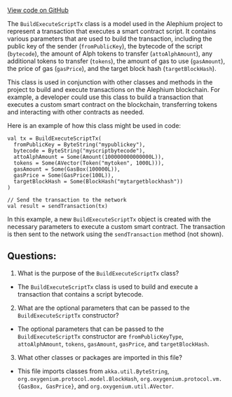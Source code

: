 [View code on GitHub](https://github.com/oxygenium/oxygenium/api/src/main/scala/org/oxygenium/api/model/BuildExecuteScriptTx.scala)

The `BuildExecuteScriptTx` class is a model used in the Alephium project to represent a transaction that executes a smart contract script. It contains various parameters that are used to build the transaction, including the public key of the sender (`fromPublicKey`), the bytecode of the script (`bytecode`), the amount of Alph tokens to transfer (`attoAlphAmount`), any additional tokens to transfer (`tokens`), the amount of gas to use (`gasAmount`), the price of gas (`gasPrice`), and the target block hash (`targetBlockHash`).

This class is used in conjunction with other classes and methods in the project to build and execute transactions on the Alephium blockchain. For example, a developer could use this class to build a transaction that executes a custom smart contract on the blockchain, transferring tokens and interacting with other contracts as needed.

Here is an example of how this class might be used in code:

```
val tx = BuildExecuteScriptTx(
  fromPublicKey = ByteString("mypublickey"),
  bytecode = ByteString("myscriptbytecode"),
  attoAlphAmount = Some(Amount(100000000000000L)),
  tokens = Some(AVector(Token("mytoken", 1000L))),
  gasAmount = Some(GasBox(100000L)),
  gasPrice = Some(GasPrice(100L)),
  targetBlockHash = Some(BlockHash("mytargetblockhash"))
)

// Send the transaction to the network
val result = sendTransaction(tx)
```

In this example, a new `BuildExecuteScriptTx` object is created with the necessary parameters to execute a custom smart contract. The transaction is then sent to the network using the `sendTransaction` method (not shown).
## Questions: 
 1. What is the purpose of the `BuildExecuteScriptTx` class?
- The `BuildExecuteScriptTx` class is used to build and execute a transaction that contains a script bytecode.

2. What are the optional parameters that can be passed to the `BuildExecuteScriptTx` constructor?
- The optional parameters that can be passed to the `BuildExecuteScriptTx` constructor are `fromPublicKeyType`, `attoAlphAmount`, `tokens`, `gasAmount`, `gasPrice`, and `targetBlockHash`.

3. What other classes or packages are imported in this file?
- This file imports classes from `akka.util.ByteString`, `org.oxygenium.protocol.model.BlockHash`, `org.oxygenium.protocol.vm.{GasBox, GasPrice}`, and `org.oxygenium.util.AVector`.